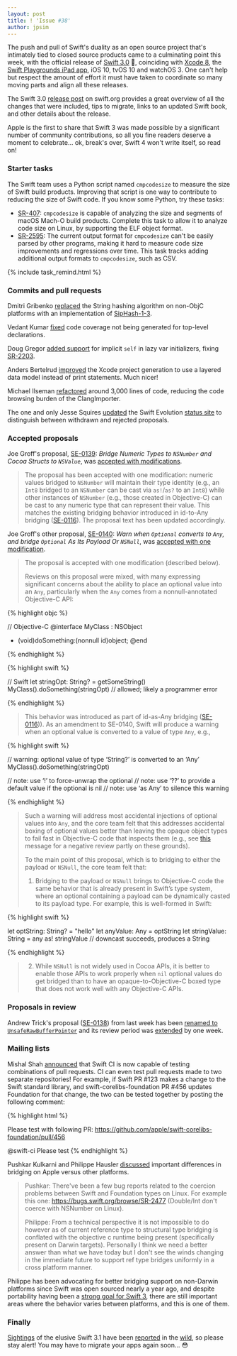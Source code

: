 ```yaml
---
layout: post
title: ! 'Issue #38'
author: jpsim
---
```


The push and pull of Swift's duality as an open source project that's intimately tied to closed source products came to a culminating point this week, with the official release of [Swift 3.0](https://lists.swift.org/pipermail/swift-evolution-announce/2016-September/000285.html) 🎉, coinciding with [Xcode 8](https://itunes.apple.com/app/xcode/id497799835), the [Swift Playgrounds iPad app](https://www.apple.com/swift/playgrounds/), iOS 10, tvOS 10 and watchOS 3. One can't help but respect the amount of effort it must have taken to coordinate so many moving parts and align all these releases.

The Swift 3.0 [release post](https://swift.org/blog/swift-3-0-released/) on swift.org provides a great overview of all the changes that were included, tips to migrate, links to an updated Swift book, and other details about the release.

Apple is the first to share that Swift 3 was made possible by a significant number of community contributions, so all you fine readers deserve a moment to celebrate... ok, break's over, Swift 4 won't write itself, so read on!

<!--excerpt-->

### Starter tasks

The Swift team uses a Python script named `cmpcodesize` to measure the size of Swift build products. Improving that script is one way to contribute to reducing the size of Swift code. If you know some Python, try these tasks:

- [SR-407](https://bugs.swift.org/browse/SR-407): `cmpcodesize` is capable of analyzing the size and segments of macOS Mach-O build products. Complete this task to allow it to analyze code size on Linux, by supporting the ELF object format.
- [SR-2595](https://bugs.swift.org/browse/SR-2595): The current output format for `cmpcodesize` can't be easily parsed by other programs, making it hard to measure code size improvements and regressions over time. This task tracks adding additional output formats to `cmpcodesize`, such as CSV.

{% include task_remind.html %}

### Commits and pull requests

Dmitri Gribenko [replaced](https://github.com/apple/swift/pull/4621) the String hashing algorithm on non-ObjC platforms with an implementation of [SipHash-1-3](https://131002.net/siphash/).

Vedant Kumar [fixed](https://github.com/apple/swift/pull/4667) code coverage not being generated for top-level declarations.

Doug Gregor [added support](https://github.com/apple/swift/pull/4676) for implicit `self` in lazy var initializers, fixing [SR-2203](https://bugs.swift.org/browse/SR-2203).

Anders Bertelrud [improved](https://github.com/apple/swift-package-manager/pull/639) the Xcode project generation to use a layered data model instead of print statements. Much nicer!

Michael Ilseman [refactored](https://github.com/apple/swift/pull/4706) around 3,000 lines of code, reducing the code browsing burden of the ClangImporter.

The one and only Jesse Squires [updated](https://github.com/apple/swift-evolution/pull/526) the Swift Evolution [status site](https://apple.github.io/swift-evolution/) to distinguish between withdrawn and rejected proposals.

### Accepted proposals

Joe Groff's proposal, [SE-0139](https://github.com/apple/swift-evolution/blob/master/proposals/0139-bridge-nsnumber-and-nsvalue.md): *Bridge Numeric Types to `NSNumber` and Cocoa Structs to `NSValue`*, was [accepted with modifications](https://lists.swift.org/pipermail/swift-evolution-announce/2016-September/000283.html).

> The proposal has been accepted with one modification: numeric values bridged to `NSNumber` will maintain their type identity (e.g., an `Int8` bridged to an `NSNumber` can be cast via `as!`/`as?` to an `Int8`) while other instances of `NSNumber` (e.g., those created in Objective-C) can be cast to any numeric type that can represent their value. This matches the existing bridging behavior introduced in id-to-Any bridging ([SE-0116](https://github.com/apple/swift-evolution/blob/master/proposals/0116-id-as-any.md)). The proposal text has been updated accordingly.

Joe Groff's other proposal, [SE-0140](https://github.com/apple/swift-evolution/blob/master/proposals/0140-bridge-optional-to-nsnull.md): *Warn when `Optional` converts to `Any`, and bridge `Optional` As Its Payload Or `NSNull`*, was [accepted with one modification](https://lists.swift.org/pipermail/swift-evolution-announce/2016-September/000284.html).

> The proposal is accepted with one modification (described below).
>
> Reviews on this proposal were mixed, with many expressing significant concerns about the ability to place an optional value into an `Any`, particularly when the `Any` comes from a nonnull-annotated Objective-C API:

{% highlight objc %}

// Objective-C
@interface MyClass : NSObject
- (void)doSomething:(nonnull id)object;
@end

{% endhighlight %}

{% highlight swift %}

// Swift
let stringOpt: String? = getSomeString()
MyClass().doSomething(stringOpt) // allowed; likely a programmer error

{% endhighlight %}

> This behavior was introduced as part of id-as-Any bridging ([SE-0116](https://github.com/apple/swift-evolution/blob/master/proposals/0116-id-as-any.md))). As an amendment to SE-0140, Swift will produce a warning when an optional value is converted to a value of type `Any`, e.g.,

{% highlight swift %}

// warning: optional value of type ‘String?’ is converted to an ‘Any’
MyClass().doSomething(stringOpt)

// note: use ‘!’ to force-unwrap the optional
// note: use ‘??’ to provide a default value if the optional is nil
// note: use ‘as Any’ to silence this warning

{% endhighlight %}

> Such a warning will address most accidental injections of optional values into `Any`, and the core team felt that this addresses accidental boxing of optional values better than leaving the opaque object types to fail fast in Objective-C code that inspects them (e.g., see [this](https://lists.swift.org/pipermail/swift-evolution/Week-of-Mon-20160905/026961.html) message for a negative review partly on these grounds).
>
> To the main point of this proposal, which is to bridging to either the payload or `NSNull`, the core team felt that:
>
> 1. Bridging to the payload or `NSNull` brings to Objective-C code the same behavior that is already present in Swift’s type system, where an optional containing a payload can be dynamically casted to its payload type. For example, this is well-formed in Swift:

{% highlight swift %}

let optString: String? = "hello"
let anyValue: Any = optString
let stringValue: String = any as! stringValue // downcast succeeds, produces a String

{% endhighlight %}

> 2. While `NSNull` is not widely used in Cocoa APIs, it is better to enable those APIs to work properly when `nil` optional values do get bridged than to have an opaque-to-Objective-C boxed type that does not work well with any Objective-C APIs.

### Proposals in review

Andrew Trick's proposal ([SE-0138](https://github.com/apple/swift-evolution/blob/master/proposals/0138-unsaferawbufferpointer.md)) from last week has been [renamed to `UnsafeRawBufferPointer`](https://github.com/apple/swift-evolution/pull/523) and its review period was [extended](https://lists.swift.org/pipermail/swift-evolution-announce/2016-September/000282.html) by one week.

### Mailing lists

Mishal Shah [announced](https://lists.swift.org/pipermail/swift-dev/Week-of-Mon-20160905/002883.html) that Swift CI is now capable of testing combinations of pull requests. CI can even test pull requests made to two separate repositories! For example, if Swift PR #123 makes a change to the Swift standard library, and swift-corelibs-foundation PR #456 updates Foundation for that change, the two can be tested together by posting the following comment:

{% highlight html %}
<!-- As a comment on apple/swift pull request #123 -->

Please test with following PR:
https://github.com/apple/swift-corelibs-foundation/pull/456

@swift-ci Please test
{% endhighlight %}

Pushkar Kulkarni and Philippe Hausler [discussed](https://lists.swift.org/pipermail/swift-corelibs-dev/Week-of-Mon-20160905/000924.html) important differences in bridging on Apple versus other platforms.

> Pushkar: There've been a few bug reports related to the coercion problems between Swift and Foundation types on Linux. For example this one: https://bugs.swift.org/browse/SR-2477 (Double/Int don't coerce with NSNumber on Linux).
> 
> Philippe: From a technical perspective it is not impossible to do however as of current reference type to structural type bridging is conflated with the objective c runtime being present (specifically present on Darwin targets). Personally I think we need a better answer than what we have today but I don't see the winds changing in the immediate future to support ref type bridges uniformly in a cross platform manner.

Philippe has been advocating for better bridging support on non-Darwin platforms since Swift was open sourced nearly a year ago, and despite portability having been a [strong goal for Swift 3](https://github.com/apple/swift-evolution#development-major-version--swift-30), there are still important areas where the behavior varies between platforms, and this is one of them.

### Finally

[Sightings](https://github.com/apple/swift/pull/4690) of the elusive Swift 3.1 have been [reported](https://github.com/apple/swift-evolution/pull/522) in the [wild](https://twitter.com/lottadot/status/775834633128718337), so please stay alert! You may have to migrate your apps again soon... 😳
